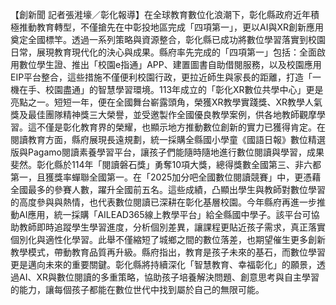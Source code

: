 【創新聞 記者張溎壕／彰化報導】在全球教育數位化浪潮下，彰化縣政府近年積極推動教育轉型，不僅搶先在中彰投地區完成「四項第一」，更以AI與XR創新應用奠定全國標竿。透過一系列策略與資源整合，彰化縣已成功將數位學習落實到校園日常，展現教育現代化的決心與成果。縣府率先完成的「四項第一」包括：全面啟用數位學生證、推出「校園e指通」APP、建置圖書自助借閱服務，以及校園應用EIP平台整合，這些措施不僅便利校園行政，更拉近師生與家長的距離，打造「一機在手、校園盡通」的智慧學習環境。113年成立的「彰化XR數位共學中心」更是亮點之一。短短一年，便在全國舞台嶄露頭角，榮獲XR教學實踐獎、XR教學人氣獎及最佳團隊精神獎三大榮譽，並受邀製作全國優良教學案例，供各地教師觀摩學習。這不僅是彰化教育界的榮耀，也顯示地方推動數位創新的實力已獲得肯定。在閱讀教育方面，縣府展現長遠規劃，統一採購全縣國小學童《國語日報》數位精選版與Pagamo閱讀素養學習平台，讓孩子們能隨時隨地進行數位閱讀與學習，成果斐然。彰化縣於114年「閱讀磐石獎」勇奪10項大獎，總得獎數全國第三、非六都第一，且獲獎率蟬聯全國第一。在「2025加分吧全國數位閱讀競賽」中，更憑藉全國最多的參賽人數，躍升全國前五名。這些成績，凸顯出學生與教師對數位學習的高度參與與熱情，也代表數位閱讀已深耕在彰化基層校園。今年縣府再進一步推動AI應用，統一採購「AILEAD365線上教學平台」給全縣國中學子。該平台可協助教師即時追蹤學生學習進度，分析個別差異，讓課程更貼近孩子需求，真正落實個別化與適性化學習。此舉不僅縮短了城鄉之間的數位落差，也期望催生更多創新教學模式，帶動教育品質再升級。縣府指出，教育是孩子未來的基石，而數位學習更是邁向未來的重要關鍵。彰化縣將持續深化「智慧教育、幸福彰化」的願景，透過AI、XR與數位閱讀的多重策略，協助孩子培養解決問題、創意思考與自主學習的能力，讓每個孩子都能在數位世代中找到屬於自己的無限可能。